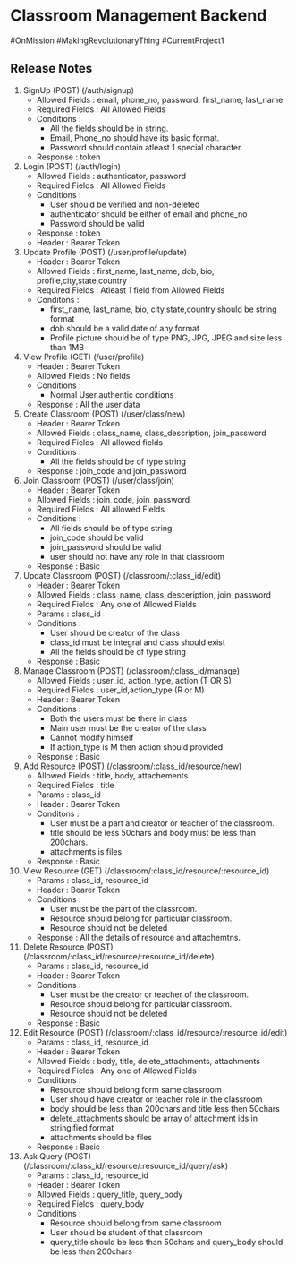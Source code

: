 <h1>Classroom Management Backend</h1>
<p>#OnMission #MakingRevolutionaryThing #CurrentProject1</p>
<h2>Release Notes</h2>

1) SignUp (POST) (/auth/signup)
    - Allowed Fields : email, phone_no, password, first_name, last_name
    - Required Fields : All Allowed Fields
    - Conditions :
        - All the fields should be in string.
        - Email, Phone_no should have its basic format.
        - Password should contain atleast 1 special character.
    - Response : token
2) Login (POST) (/auth/login)
    - Allowed Fields : authenticator, password
    - Required Fields : All Allowed Fields
    - Conditions :
        - User should be verified and non-deleted
        - authenticator should be either of email and phone_no
        - Password should be valid
    - Response : token
    - Header : Bearer Token
3) Update Profile (POST) (/user/profile/update)
    - Header : Bearer Token
    - Allowed Fields : first_name, last_name, dob, bio, profile,city,state,country
    - Required Fields : Atleast 1 field from Allowed Fields
    - Conditons :
        - first_name, last_name, bio, city,state,country should be string format
        - dob should be a valid date of any format
        - Profile picture should be of type PNG, JPG, JPEG and size less than 1MB
4) View Profile (GET) (/user/profile)
    - Header : Bearer Token
    - Allowed Fields : No fields
    - Conditions :
        - Normal User authentic conditions
    - Response : All the user data
5) Create Classroom (POST) (/user/class/new)
    - Header : Bearer Token
    - Allowed Fields : class_name, class_description, join_password
    - Required Fields : All allowed fields
    - Conditions :
        - All the fields should be of type string
    - Response : join_code and join_password
6) Join Classroom (POST) (/user/class/join)
    - Header : Bearer Token
    - Allowed Fields : join_code, join_password
    - Required Fields : All allowed Fields
    - Conditions :
        - All fields should be of type string
        - join_code should be valid
        - join_password should be valid
        - user should not have any role in that classroom
     - Response : Basic
7) Update Classroom (POST) (/classroom/:class_id/edit)
    - Header : Bearer Token
    - Allowed Fields : class_name, class_desceription, join_password
    - Required Fields : Any one of Allowed Fields
    - Params : class_id
    - Conditions :
        - User should be creator of the class
        - class_id must be integral and class should exist
        - All the fields should be of type string
    - Response : Basic
8) Manage Classroom (POST) (/classroom/:class_id/manage)
    - Allowed Fields : user_id, action_type, action (T OR S)
    - Required Fields : user_id,action_type (R or M)
    - Header : Bearer Token
    - Conditions :
        - Both the users must be there in class
        - Main user must be the creator of the class
        - Cannot modify himself
        - If action_type is M then action should provided
    - Response : Basic
9) Add Resource (POST) (/classroom/:class_id/resource/new)
    - Allowed Fields : title, body, attachements
    - Required Fields : title
    - Params : class_id
    - Header :  Bearer Token
    - Conditons : 
        - User must be a part and creator or teacher of the classroom.
        - title should be less 50chars and body must be less than 200chars.
        - attachments is files
    - Response : Basic
10) View Resource (GET) (/classroom/:class_id/resource/:resource_id)
    - Params : class_id, resource_id
    - Header : Bearer Token
    - Conditions :
        - User must be the part of the classroom.
        - Resource should belong for particular classroom.
        - Resource should not be deleted
    - Response : All the details of resource and attachemtns.
11) Delete Resource (POST) (/classroom/:class_id/resource/:resource_id/delete)
    - Params : class_id, resource_id
    - Header : Bearer Token
    - Conditions :
        - User must be the creator or teacher of the classroom.
        - Resource should belong for particular classroom.
        - Resource should not be deleted
    - Response : Basic
12) Edit Resource (POST) (/classroom/:class_id/resource/:resource_id/edit)
    - Params : class_id, resource_id
    - Header : Bearer Token
    - Allowed Fields : body, title, delete_attachments, attachments
    - Required Fields : Any one of Allowed Fields
    - Conditions :
        - Resource should belong form same classroom
        - User should have creator or teacher role in the classroom
        - body should be less than 200chars and title less then 50chars
        - delete_attachments should be array of attachment ids in stringified format
        - attachments should be files
    - Response : Basic
13) Ask Query (POST) (/classroom/:class_id/resource/:resource_id/query/ask)
    - Params : class_id, resource_id
    - Header : Bearer Token
    - Allowed Fields : query_title, query_body
    - Required Fields : query_body
    - Conditions :
        - Resource should belong from same classroom
        - User should be student of that classroom
        - query_title should be less than 50chars and query_body should be less than 200chars